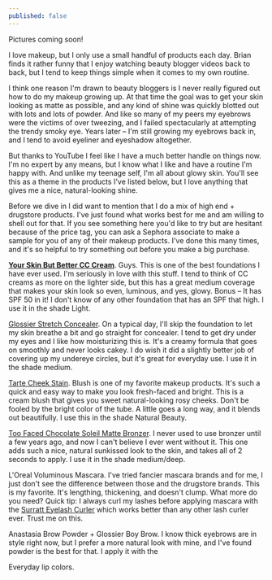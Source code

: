 ```yaml
---
published: false
---
```

Pictures coming soon! 

I love makeup, but I only use a small handful of products each day. Brian finds it rather funny that I enjoy watching beauty blogger videos back to back, but I tend to keep things simple when it comes to my own routine.  

I think one reason I'm drawn to beauty bloggers is I never really figured out how to do my makeup growing up. At that time the goal was to get your skin looking as matte as possible, and any kind of shine was quickly blotted out with lots and lots of powder.  And like so many of my peers my eyebrows were the victims of over tweezing, and I failed spectacularly at attempting the trendy smoky eye. Years later – I'm still growing my eyebrows back in, and I tend to avoid eyeliner and eyeshadow altogether. 

But thanks to YouTube I feel like I have a much better handle on things now. I'm no expert by any means, but I know what I like and have a routine I'm happy with. And unlike my teenage self, I'm all about glowy skin. You'll see this as a theme in the products I've listed below, but I love anything that gives me a nice, natural-looking shine. 

Before we dive in I did want to mention that I do a mix of high end + drugstore products. I've just found what works best for me and am willing to shell out for that. If you see something here you'd like to try but are hesitant because of the price tag, you can ask a Sephora associate to make a sample for you of any of their makeup products. I've done this many times, and it's so helpful to try something out before you make a big purchase. 

**[Your Skin But Better CC Cream](https://www.sephora.com/product/your-skin-but-better-cc-cream-spf-50-P411885)**. Guys. This is one of the best foundations I have ever used. I'm seriously in love with this stuff. I tend to think of CC creams as more on the lighter side, but this has a great medium coverage that makes your skin look so even, luminous, and yes, glowy. Bonus – It has SPF 50 in it! I don't know of any other foundation that has an SPF that high. I use it in the shade Light. 

[Glossier Stretch Concealer](https://glossier.com?g_ref=8b6dce93f5bd81). On a typical day, I'll skip the foundation to let my skin breathe a bit and go straight for concealer. I tend to get dry under my eyes and I like how moisturizing this is. It's a creamy formula that goes on smoothly and never looks cakey. I do wish it did a slightly better job of covering up my undereye circles, but it's great for everyday use. I use it in the shade medium. 

[Tarte Cheek Stain](https://tartecosmetics.com/en_US/makeup/cheeks/blush-cheek-stain/cheek-stain/278.html?dwvar_278_color=natural%20beauty%20%28sheer%20rosy%20red%29&cgid=blush-cheekstain#start=7 ). Blush is one of my favorite makeup products. It's such a quick and easy way to make you look fresh-faced and bright. This is a cream blush that gives you sweet natural-looking rosy cheeks. Don't be fooled by the bright color of the tube. A little goes a long way, and it blends out beautifully. I use this in the shade Natural Beauty. 

[Too Faced Chocolate Soleil Matte Bronzer](https://www.sephora.com/product/chocolate-soleil-medium-deep-matte-bronzer-P229406?skuId=2064442&om_mmc=ppc-GG_1165716884_53825915260_aud-299050439958:pla-418043627462_2064442_257731948316_9031944_c&country_switch=us&lang=en&gclid=CMHVmYDwrNwCFWGPxQId08cAlw&gclsrc=ds). I never used to use bronzer until a few years ago, and now I can't believe I ever went without it. This one adds such a nice, natural sunkissed look to the skin, and takes all of 2 seconds to apply. I use it in the shade medium/deep. 

L'Oreal Voluminous Mascara. I've tried fancier mascara brands and for me, I just don't see the difference between those and the drugstore brands. This is my favorite. It's lengthing, thickening, and doesn't clump. What more do you need? Quick tip: I always curl my lashes before applying mascara with the [Surratt Eyelash Curler](https://www.sephora.com/product/relevee-lash-curler-P394163?skuId=1673482&icid2=products%20grid:p394163) which works better than any other lash curler ever. Trust me on this. 

Anastasia Brow Powder + Glossier Boy Brow. I know thick eyebrows are in style right now, but I prefer a more natural look with mine, and I've found powder is the best for that. I apply it with the 

Everyday lip colors. 


